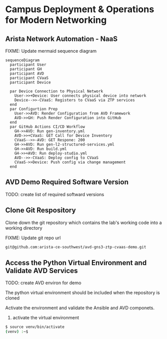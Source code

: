 # Campus Deployment & Operations for Modern Networking

## Arista Network Automation - NaaS
FIXME: Update mermaid sequence diagram
```mermaid
sequenceDiagram
  participant User
  participant GH
  participant AVD
  participant CVaaS
  participant Device
  
  par Device Connection to Physical Network
    User->>+Device: User connects physical device into network
    Device-->>-CVaaS: Registers to CVaaS via ZTP services
  end
  par Configurtion Prep 
    User->>AVD: Render Configuration from AVD Framework
    AVD->>GH: Push Render Configuration into GitHub
  end
  par GitHub Actions CI/CD Workflow
    GH->>AVD: Run gen-inventory.yml
    AVD->>+CVaaS: GET Call for Device Inventory
    CVaaS-->>-AVD: GET Respone: 200
    GH->>AVD: Run gen-l2-structured-services.yml
    GH->>AVD: Run build.yml
    GH->>+AVD: Run deploy-studio.yml
    AVD-->>-CVaaS: Deploy config to CVaaS
    CVaaS->>Device: Push config via change management
  end
```

## AVD Demo Required Software Version

TODO: create list of required softward versions

## Clone Git Respository 

Clone down the git repository which contains the lab's working code into a working directory 

FIXME: Update git repo url
```bash
git@github.com:arista-ce-southwest/avd-gns3-ztp-cvaas-demo.git
```

## Access the Python Virtual Environment and Validate AVD Services

TODO: create AVD environ for demo

The python virtual environment should be included when the repository is cloned

Activate the environment and validate the Ansible and AVD componets.

1. activate the virtual environment

```bash
$ source venv/bin/activate
(venv) :~$ 
```